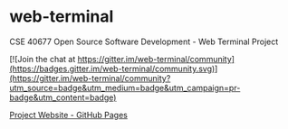 # web-terminal

CSE 40677 Open Source Software Development -  Web Terminal Project

[![Join the chat at https://gitter.im/web-terminal/community](https://badges.gitter.im/web-terminal/community.svg)](https://gitter.im/web-terminal/community?utm_source=badge&utm_medium=badge&utm_campaign=pr-badge&utm_content=badge)

[Project Website - GitHub Pages](https://danielle-galvao.github.io/web-terminal/)
